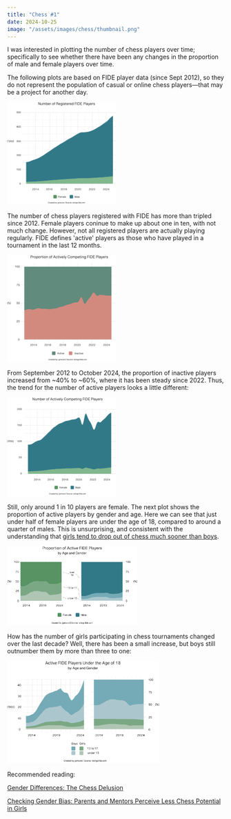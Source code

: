```yaml
---
title: "Chess #1"
date: 2024-10-25
image: "/assets/images/chess/thumbnail.png"
---
```


I was interested in plotting the number of chess players over time; specifically to see whether there have been any changes in the proportion of male and female players over time. 

The following plots are based on FIDE player data (since Sept 2012), so they do not represent the population of casual or online chess players—that may be a project for another day.

<img src="/assets/images/chess/totals_plot.png" width="50%" alt="Plot of Registered Players">

The number of chess players registered with FIDE has more than tripled since 2012. Female players coninue to make up about one in ten, with not much change. However, not all registered players are actually playing regularly. 
FIDE defines 'active' players as those who have played in a tournament in the last 12 months.

<img src="/assets/images/chess/active_plot.png" width="50%" alt="Plot of Active Players">

From September 2012 to October 2024, the proportion of inactive players increased from ~40% to ~60%, where it has been steady since 2022. Thus, the trend for the number of active players looks a little different:

<img src="/assets/images/chess/totals_active_plot.png" width="50%" alt="Active Players by Gender">

Still, only around 1 in 10 players are female. The next plot shows the proportion of active players by gender and age. Here we can see that just under half of female players are under the age of 18, compared to around a quarter of males. This is unsurprising, and consistent with the understanding that [girls tend to drop out of chess much sooner than boys](https://www.fide.com/docs/presentations/2022%20FIDE%20Exchange%20Forum%20-%20Smerdon.pdf).

<img src="/assets/images/chess/proportion_plots_mf.png" width="60%" alt="Active Players by Gender">

How has the number of girls participating in chess tournaments changed over the last decade? Well, there has been a small increase, but boys still outnumber them by more than three to one:

<img src="/assets/images/chess/under_18_plots.png" width="70%" alt="Active Players by Gender">

Recommended reading:

[Gender Differences: The Chess Delusion](https://www.journalofexpertise.org/articles/volume6_issue1/JoE_6_1_Chassy.pdf)

[Checking Gender Bias: Parents and Mentors Perceive Less Chess Potential in Girls](https://www.cns.nyu.edu/malab/static/files/publications/2023_Arnold_Bailey_Ma_Shahade_Cimpian.pdf)